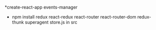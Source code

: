


*create-react-app events-manager
* npm install redux react-redux react-router react-router-dom redux-thunk superagent
  store.js in src